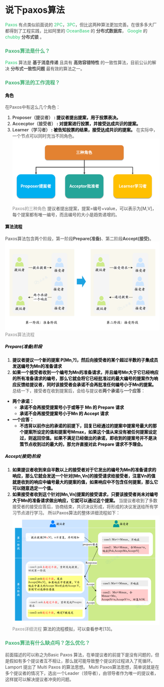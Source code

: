 # 说下paxos算法
<font style="color:rgb(40, 202, 113);">Paxos</font><font style="color:rgb(74, 74, 74);"> 有点类似前面说的 </font><font style="color:rgb(40, 202, 113);">2PC</font><font style="color:rgb(74, 74, 74);">，</font><font style="color:rgb(40, 202, 113);">3PC</font><font style="color:rgb(74, 74, 74);">，但比这两种算法更加完善。在很多多大厂都得到了工程实践，比如阿里的 </font><font style="color:rgb(40, 202, 113);">OceanBase</font><font style="color:rgb(74, 74, 74);"> 的 </font>**<font style="color:rgb(74, 74, 74);">分布式数据库</font>**<font style="color:rgb(74, 74, 74);">， </font><font style="color:rgb(40, 202, 113);">Google</font><font style="color:rgb(74, 74, 74);"> 的 </font><font style="color:rgb(40, 202, 113);">chubby</font><font style="color:rgb(74, 74, 74);"> </font>**<font style="color:rgb(74, 74, 74);">分布式锁</font>**<font style="color:rgb(74, 74, 74);"> 。</font>
### **<font style="color:rgb(72, 179, 120);">Paxos算法是什么？</font>**
<font style="color:rgb(40, 202, 113);">Paxos</font><font style="color:rgb(74, 74, 74);"> </font><font style="color:rgb(74, 74, 74);">算法是</font><font style="color:rgb(74, 74, 74);"> </font>**<font style="color:rgb(74, 74, 74);">基于消息传递</font>**<font style="color:rgb(74, 74, 74);"> </font><font style="color:rgb(74, 74, 74);">且具有</font><font style="color:rgb(74, 74, 74);"> </font>**<font style="color:rgb(74, 74, 74);">高效容错特性</font>**<font style="color:rgb(74, 74, 74);"> </font><font style="color:rgb(74, 74, 74);">的一致性算法，目前公认的解决</font><font style="color:rgb(74, 74, 74);"> </font>**<font style="color:rgb(74, 74, 74);">分布式一致性问题</font>**<font style="color:rgb(74, 74, 74);"> </font><font style="color:rgb(74, 74, 74);">最有效的算法之一。</font>
### **<font style="color:rgb(72, 179, 120);">Paxos算法的工作流程？</font>**
#### <font style="color:black;">角色</font>
<font style="color:rgb(74, 74, 74);">在Paxos中有这么几个角色：</font>
1. **<font style="color:rgb(74, 74, 74);">Proposer（提议者）</font>****<font style="color:rgb(1, 1, 1);"> </font>****<font style="color:rgb(1, 1, 1);">: 提议者提出提案，用于投票表决。</font>**
2. **<font style="color:rgb(74, 74, 74);">Accecptor（接受者）</font>****<font style="color:rgb(1, 1, 1);"> </font>****<font style="color:rgb(1, 1, 1);">: 对提案进行投票，并接受达成共识的提案。</font>**
3. **<font style="color:rgb(74, 74, 74);">Learner（学习者）</font>****<font style="color:rgb(1, 1, 1);"> </font>****<font style="color:rgb(1, 1, 1);">: 被告知投票的结果，接受达成共识的提案。</font>**
<font style="color:rgb(74, 74, 74);">在实际中，一个节点可以同时充当不同角色。</font>
![1696574091668-8c453f37-6e0b-496e-8b63-dda586174498.png](./img/q5CzysxqwNHRRtv5/1696574091668-8c453f37-6e0b-496e-8b63-dda586174498-923469.png)
<font style="color:rgb(136, 136, 136);">Paxos的三种角色</font>
<font style="color:rgb(74, 74, 74);">提议者提出提案，提案=编号+value，可以表示为[M,V]，每个提案都有唯一编号，而且编号的大小是趋势递增的。</font>
#### <font style="color:black;">算法流程</font>
<font style="color:rgb(74, 74, 74);">Paxos算法包含两个阶段，第一阶段**Prepare(准备)</font>**<font style="color:rgb(74, 74, 74);">、第二阶段</font>**<font style="color:rgb(74, 74, 74);">Accept(接受)**。</font>
![1695892187691-49e874ad-fe63-49fc-a6ec-5d6051134e6e.png](./img/q5CzysxqwNHRRtv5/1695892187691-49e874ad-fe63-49fc-a6ec-5d6051134e6e-504166.png)
<font style="color:rgb(136, 136, 136);">Paxos算法流程</font>
##### <font style="color:black;">Prepare(准备)阶段</font>
1. **<font style="color:rgb(1, 1, 1);">提议者提议一个新的提案 P[Mn,?]，然后向接受者的某个超过半数的子集成员发送编号为Mn的准备请求</font>**
2. **<font style="color:rgb(1, 1, 1);">如果一个接受者收到一个编号为Mn的准备请求，并且编号Mn大于它已经响应的所有准备请求的编号，那么它就会将它已经批准过的最大编号的提案作为响应反馈给提议者，同时该接受者会承诺不会再批准任何编号小于Mn的提案。</font>**
<font style="color:rgb(74, 74, 74);">总结一下，接受者在收到提案后，会给与提议者</font>**<font style="color:rgb(74, 74, 74);">两个承诺</font>**<font style="color:rgb(74, 74, 74);">与</font>**<font style="color:rgb(74, 74, 74);">一个应答</font>**<font style="color:rgb(74, 74, 74);">：</font>
+ **<font style="color:rgb(1, 1, 1);">两个承诺：</font>**
    - **<font style="color:rgb(1, 1, 1);">承诺不会再接受提案号小于或等于 Mn 的 Prepare 请求</font>**
    - **<font style="color:rgb(1, 1, 1);">承诺不会再接受提案号小于Mn 的 Accept 请求</font>**
+ **<font style="color:rgb(1, 1, 1);">一个应答：</font>**
    - **<font style="color:rgb(1, 1, 1);">不违背以前作出的承诺的前提下，回复已经通过的提案中提案号最大的那个提案所设定的值和提案号Mmax，如果这个值从来没有被任何提案设定过，则返回空值。如果不满足已经做出的承诺，即收到的提案号并不是决策节点收到过的最大的，那允许直接对此 Prepare 请求不予理会。</font>**
##### <font style="color:black;">Accept(接受)阶段</font>
1. **<font style="color:rgb(1, 1, 1);">如果提议者收到来自半数以上的接受者对于它发出的编号为Mn的准备请求的响应，那么它就会发送一个针对[Mn,Vn]的接受请求给接受者，注意Vn的值就是收到的响应中编号最大的提案的值，如果响应中不包含任何提案，那么它可以随意选定一个值。</font>**
2. **<font style="color:rgb(1, 1, 1);">如果接受者收到这个针对[Mn,Vn]提案的接受请求，只要该接受者尚未对编号大于Mn的准备请求做出响应，它就可以通过这个提案。</font>**
<font style="color:rgb(74, 74, 74);">当提议者收到了多数接受者的接受应答后，协商结束，共识决议形成，将形成的决议发送给所有学习节点进行学习。</font>
<font style="color:rgb(74, 74, 74);">所以Paxos算法的整体详细流程如下：</font>
![1695892187582-f6c5442c-822b-4555-a9a6-89f58860f0c9.png](./img/q5CzysxqwNHRRtv5/1695892187582-f6c5442c-822b-4555-a9a6-89f58860f0c9-559716.png)
<font style="color:rgb(136, 136, 136);">Paxos详细流程</font>
<font style="color:rgb(74, 74, 74);">算法的流程模拟，可以查看参考[13]。</font>
### **<font style="color:rgb(72, 179, 120);">Paxos算法有什么缺点吗？怎么优化？</font>**
<font style="color:rgb(74, 74, 74);">前面描述的可以称之为Basic Paxos 算法，在单提议者的前提下是没有问题的，但是假如有多个提议者互不相让，那么就可能导致整个提议的过程进入了死循环。</font>
<font style="color:rgb(74, 74, 74);">Lamport 提出了 Multi Paxos 的算法思想。</font>
<font style="color:rgb(74, 74, 74);">Multi Paxos算法思想，简单说就是在多个提议者的情况下，选出一个Leader（领导者），由领导者作为唯一的提议者，这样就可以解决提议者冲突的问题。</font>
